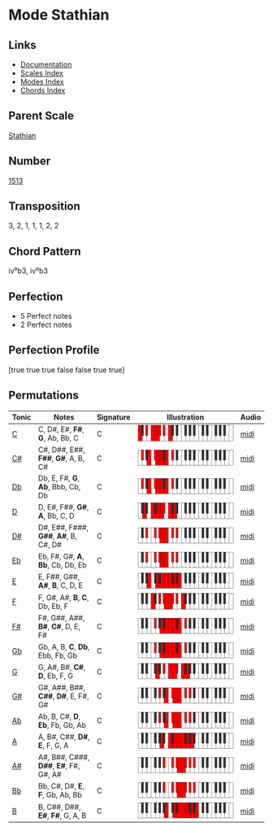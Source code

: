 # Mode Stathian

## Links

- [Documentation](README.md)
- [Scales Index](Scales.md)
- [Modes Index](Modes.md)
- [Chords Index](Chords.md)

## Parent Scale

[Stathian](ScaleStathian.md)

## Number

[1513](https://ianring.com/musictheory/scales/1513)

## Transposition

3, 2, 1, 1, 1, 2, 2

## Chord Pattern

iv⁰b3, iv⁰b3

## Perfection

- 5 Perfect notes
- 2 Perfect notes

## Perfection Profile

[true true true false false true true]

## Permutations

| Tonic | Notes | Signature | Illustration | Audio |
|-------|-------|-----------|--------------|-------|
| [C](ModeCNaturalStathian.md) | C, D#, E#, **F#**, **G**, Ab, Bb, C | C | ![CNaturalStathian](ModeCNaturalStathian.png) | [midi](https://github.com/edipermadi/music/blob/main/docs/ModeCNaturalStathian.mid?raw=true) |
| [C#](ModeCSharpStathian.md) | C#, D##, E##, **F##**, **G#**, A, B, C# | C | ![CSharpStathian](ModeCSharpStathian.png) | [midi](https://github.com/edipermadi/music/blob/main/docs/ModeCSharpStathian.mid?raw=true) |
| [Db](ModeDFlatStathian.md) | Db, E, F#, **G**, **Ab**, Bbb, Cb, Db | C | ![DFlatStathian](ModeDFlatStathian.png) | [midi](https://github.com/edipermadi/music/blob/main/docs/ModeDFlatStathian.mid?raw=true) |
| [D](ModeDNaturalStathian.md) | D, E#, F##, **G#**, **A**, Bb, C, D | C | ![DNaturalStathian](ModeDNaturalStathian.png) | [midi](https://github.com/edipermadi/music/blob/main/docs/ModeDNaturalStathian.mid?raw=true) |
| [D#](ModeDSharpStathian.md) | D#, E##, F###, **G##**, **A#**, B, C#, D# | C | ![DSharpStathian](ModeDSharpStathian.png) | [midi](https://github.com/edipermadi/music/blob/main/docs/ModeDSharpStathian.mid?raw=true) |
| [Eb](ModeEFlatStathian.md) | Eb, F#, G#, **A**, **Bb**, Cb, Db, Eb | C | ![EFlatStathian](ModeEFlatStathian.png) | [midi](https://github.com/edipermadi/music/blob/main/docs/ModeEFlatStathian.mid?raw=true) |
| [E](ModeENaturalStathian.md) | E, F##, G##, **A#**, **B**, C, D, E | C | ![ENaturalStathian](ModeENaturalStathian.png) | [midi](https://github.com/edipermadi/music/blob/main/docs/ModeENaturalStathian.mid?raw=true) |
| [F](ModeFNaturalStathian.md) | F, G#, A#, **B**, **C**, Db, Eb, F | C | ![FNaturalStathian](ModeFNaturalStathian.png) | [midi](https://github.com/edipermadi/music/blob/main/docs/ModeFNaturalStathian.mid?raw=true) |
| [F#](ModeFSharpStathian.md) | F#, G##, A##, **B#**, **C#**, D, E, F# | C | ![FSharpStathian](ModeFSharpStathian.png) | [midi](https://github.com/edipermadi/music/blob/main/docs/ModeFSharpStathian.mid?raw=true) |
| [Gb](ModeGFlatStathian.md) | Gb, A, B, **C**, **Db**, Ebb, Fb, Gb | C | ![GFlatStathian](ModeGFlatStathian.png) | [midi](https://github.com/edipermadi/music/blob/main/docs/ModeGFlatStathian.mid?raw=true) |
| [G](ModeGNaturalStathian.md) | G, A#, B#, **C#**, **D**, Eb, F, G | C | ![GNaturalStathian](ModeGNaturalStathian.png) | [midi](https://github.com/edipermadi/music/blob/main/docs/ModeGNaturalStathian.mid?raw=true) |
| [G#](ModeGSharpStathian.md) | G#, A##, B##, **C##**, **D#**, E, F#, G# | C | ![GSharpStathian](ModeGSharpStathian.png) | [midi](https://github.com/edipermadi/music/blob/main/docs/ModeGSharpStathian.mid?raw=true) |
| [Ab](ModeAFlatStathian.md) | Ab, B, C#, **D**, **Eb**, Fb, Gb, Ab | C | ![AFlatStathian](ModeAFlatStathian.png) | [midi](https://github.com/edipermadi/music/blob/main/docs/ModeAFlatStathian.mid?raw=true) |
| [A](ModeANaturalStathian.md) | A, B#, C##, **D#**, **E**, F, G, A | C | ![ANaturalStathian](ModeANaturalStathian.png) | [midi](https://github.com/edipermadi/music/blob/main/docs/ModeANaturalStathian.mid?raw=true) |
| [A#](ModeASharpStathian.md) | A#, B##, C###, **D##**, **E#**, F#, G#, A# | C | ![ASharpStathian](ModeASharpStathian.png) | [midi](https://github.com/edipermadi/music/blob/main/docs/ModeASharpStathian.mid?raw=true) |
| [Bb](ModeBFlatStathian.md) | Bb, C#, D#, **E**, **F**, Gb, Ab, Bb | C | ![BFlatStathian](ModeBFlatStathian.png) | [midi](https://github.com/edipermadi/music/blob/main/docs/ModeBFlatStathian.mid?raw=true) |
| [B](ModeBNaturalStathian.md) | B, C##, D##, **E#**, **F#**, G, A, B | C | ![BNaturalStathian](ModeBNaturalStathian.png) | [midi](https://github.com/edipermadi/music/blob/main/docs/ModeBNaturalStathian.mid?raw=true) |
